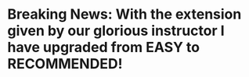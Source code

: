 # Breaking News: With the extension given by our glorious instructor I have upgraded from EASY to RECOMMENDED!
